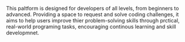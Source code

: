 This paltform is designed for developers of all levels, from beginners to advanced. Providing a space to request and solve coding challenges, it aims to help users improve thier problem-solving skills through prctical, real-world programing tasks, encouraging continous learning and skill developmnet.
